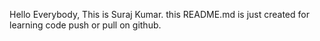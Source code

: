 Hello Everybody, This is Suraj Kumar.
this README.md  is just created for learning code push or pull on github.
